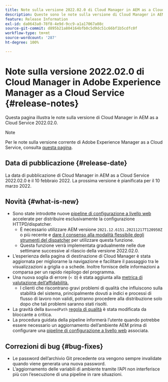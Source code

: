 ```yaml
---
title: Note sulla versione 2022.02.0 di Cloud Manager in AEM as a Cloud Service
description: Queste sono le note sulla versione di Cloud Manager in AEM as a Cloud Service 2022.02.0.
feature: Release Information
exl-id: da0643a0-78f8-4e9d-9cc9-a1a17067a08c
source-git-commit: d895b21a804164bfb0c5d9dc51c66bf1b5cdfc0f
workflow-type: tm+mt
source-wordcount: '287'
ht-degree: 100%

---
```


# Note sulla versione 2022.02.0 di Cloud Manager in Adobe Experience Manager as a Cloud Service {#release-notes}

Questa pagina illustra le note sulla versione di Cloud Manager in AEM as a Cloud Service 2022.02.0.

>[!NOTE]
>
>Per le note sulla versione corrente di Adobe Experience Manager as a Cloud Service, consulta [questa pagina](/help/release-notes/release-notes-cloud/release-notes-current.md).

## Data di pubblicazione {#release-date}

La data di pubblicazione di Cloud Manager in AEM as a Cloud Service 2022.02.0 è il 10 febbraio 2022. La prossima versione è pianificata per il 10 marzo 2022.

## Novità {#what-is-new}

* Sono state introdotte nuove [pipeline di configurazione a livello web](/help/implementing/cloud-manager/configuring-pipelines/introduction-ci-cd-pipelines.md#web-tier-config-pipelines) accelerate per distribuire esclusivamente la configurazione HTTPD/dispatcher.
   * È necessario utilizzare AEM versione `2021.12.6151.20211217T120950Z` o più recente e [dare il consenso alla modalità flessibile degli strumenti del dispatcher](/help/implementing/dispatcher/disp-overview.md#validation-debug) per utilizzare questa funzione.
   * Questa funzione verrà implementata gradualmente nelle due settimane successive al rilascio della versione 2022.02.0.
* L’esperienza della pagina di destinazione di Cloud Manager è stata aggiornata per migliorarne la navigazione e facilitare il passaggio tra le visualizzazioni a griglia o a schede. Inoltre fornisce delle informazioni a comparsa per un rapido riepilogo del programma.
* Una nuova soglia di errore (`< D`) è stata aggiunta alla [metrica di valutazione dell’affidabilità.](/help/implementing/cloud-manager/code-quality-testing.md#understanding-code-quality-rules)
   * I clienti che riscontrano gravi problemi di qualità che influiscono sulla stabilità del sistema, principalmente dovuti a indici e processi di flusso di lavoro non validi, potranno procedere alla distribuzione solo dopo che tali problemi saranno stati risolti.
* La gravità della `BannedPath` [regola di qualità](/help/implementing/cloud-manager/code-quality-testing.md#understanding-code-quality-rules) è stata modificata da bloccante a critica.
* La procedura guidata della pipeline informerà l’utente quando potrebbe essere necessario un aggiornamento dell’ambiente AEM prima di configurare una [pipeline di configurazione a livello web](/help/implementing/cloud-manager/configuring-pipelines/introduction-ci-cd-pipelines.md#web-tier-config-pipelines) associata.

## Correzioni di bug {#bug-fixes}

* Le password dell’archivio Git precedente ora vengono sempre invalidate quando viene generata una nuova password.
* L’aggiornamento delle variabili di ambiente tramite l’API non interferisce più con l’esecuzione di una pipeline in rare situazioni.
